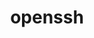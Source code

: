 ---
title: "openssh"
layout: cache
categories: [package, develop]
meta: {"compilers": ["apple-clang@16.0.0", "gcc@10.2.1", "gcc@10.3.0", "gcc@10.5.0", "gcc@11.1.0", "gcc@11.4.0", "gcc@12.3.0", "gcc@12.4.0", "gcc@13.2.0", "gcc@13.3.0", "gcc@7.3.1", "gcc@7.5.0", "gcc@9.4.0", "intel-oneapi-compilers@2024.1.0", "intel-oneapi-compilers@2025.1.0"], "num_specs": 100, "num_specs_by_stack": {"aws-isc": 1, "aws-isc-aarch64": 1, "aws-pcluster-neoverse_v1": 5, "aws-pcluster-x86_64_v4": 10, "data-vis-sdk": 4, "developer-tools": 3, "developer-tools-aarch64-linux-gnu": 4, "developer-tools-darwin": 4, "developer-tools-manylinux2014": 1, "developer-tools-x86_64_v3-linux-gnu": 4, "e4s": 3, "e4s-cray-sles": 2, "e4s-neoverse-v2": 4, "e4s-neoverse_v1": 2, "e4s-oneapi": 5, "e4s-power": 1, "e4s-rocm-external": 4, "hep": 4, "ml-darwin-aarch64-mps": 4, "ml-linux-aarch64-cpu": 4, "ml-linux-aarch64-cuda": 4, "ml-linux-x86_64-cpu": 4, "ml-linux-x86_64-cuda": 4, "ml-linux-x86_64-rocm": 4, "radiuss": 4, "radiuss-aws": 8, "radiuss-aws-aarch64": 21, "root": 100, "tutorial": 8}, "oss": ["amzn2", "centos7", "rhel8", "sequoia", "sle_hpc15", "ubuntu18.04", "ubuntu20.04", "ubuntu22.04", "ubuntu24.04"], "platforms": ["darwin", "linux"], "stacks": ["aws-isc", "aws-isc-aarch64", "aws-pcluster-neoverse_v1", "aws-pcluster-x86_64_v4", "data-vis-sdk", "developer-tools", "developer-tools-aarch64-linux-gnu", "developer-tools-darwin", "developer-tools-manylinux2014", "developer-tools-x86_64_v3-linux-gnu", "e4s", "e4s-cray-sles", "e4s-neoverse-v2", "e4s-neoverse_v1", "e4s-oneapi", "e4s-power", "e4s-rocm-external", "hep", "ml-darwin-aarch64-mps", "ml-linux-aarch64-cpu", "ml-linux-aarch64-cuda", "ml-linux-x86_64-cpu", "ml-linux-x86_64-cuda", "ml-linux-x86_64-rocm", "radiuss", "radiuss-aws", "radiuss-aws-aarch64", "root", "tutorial"], "targets": ["aarch64", "neoverse_v1", "neoverse_v2", "ppc64le", "x86_64_v3", "x86_64_v4"], "versions": ["9.7p1", "9.9p1"]}
spec_details: [{"compiler": "intel-oneapi-compilers@2024.1.0", "hash": "2drypsyq3jwsnpjjojftmbu6fyj6sj74", "os": "amzn2", "platform": "linux", "size": "-", "stacks": ["aws-pcluster-x86_64_v4", "root"], "target": "x86_64_v4", "variants": ["build_system=autotools", "+gssapi"], "versions": ["9.9p1"]}, {"compiler": "gcc@13.2.0", "hash": "2t4cqcoewgufwretfj5ck5dt326p3cfy", "os": "ubuntu24.04", "platform": "linux", "size": "-", "stacks": ["ml-linux-x86_64-cpu", "ml-linux-x86_64-cuda", "ml-linux-x86_64-rocm", "root"], "target": "x86_64_v3", "variants": ["build_system=autotools", "+gssapi"], "versions": ["9.9p1"]}, {"compiler": "gcc@7.3.1", "hash": "2w7dsjry2t5k52knzbtfdnl5pi73qvn5", "os": "amzn2", "platform": "linux", "size": "-", "stacks": ["radiuss-aws-aarch64", "root"], "target": "aarch64", "variants": ["build_system=autotools", "+gssapi"], "versions": ["9.9p1"]}, {"compiler": "gcc@7.3.1", "hash": "3xx54eaqbqxrqlmhtx7xky56uswv5e22", "os": "amzn2", "platform": "linux", "size": "-", "stacks": ["radiuss-aws", "root"], "target": "x86_64_v3", "variants": ["build_system=autotools", "+gssapi"], "versions": ["9.9p1"]}, {"compiler": "gcc@9.4.0", "hash": "4nq7oafuxa7mjtw7bct7jykwv336o36l", "os": "ubuntu20.04", "platform": "linux", "size": "-", "stacks": ["e4s-power", "root"], "target": "ppc64le", "variants": ["build_system=autotools", "+gssapi"], "versions": ["9.9p1"]}, {"compiler": "gcc@12.3.0", "hash": "4ycqy4jcxyatnixqx2tnh462fo326z7h", "os": "ubuntu22.04", "platform": "linux", "size": "-", "stacks": ["root", "tutorial"], "target": "x86_64_v3", "variants": ["build_system=autotools", "+gssapi"], "versions": ["9.9p1"]}, {"compiler": "gcc@7.3.1", "hash": "5wswzitwtq52buw7ql64ygye4l4tgvap", "os": "amzn2", "platform": "linux", "size": "-", "stacks": ["radiuss-aws", "root"], "target": "x86_64_v3", "variants": ["build_system=autotools", "+gssapi"], "versions": ["9.9p1"]}, {"compiler": "gcc@10.5.0", "hash": "5x7etnnt6xezlzuudbzql4lggbfsplv4", "os": "centos7", "platform": "linux", "size": "-", "stacks": ["developer-tools-x86_64_v3-linux-gnu", "root"], "target": "x86_64_v3", "variants": ["build_system=autotools", "+gssapi"], "versions": ["9.9p1"]}, {"compiler": "intel-oneapi-compilers@2024.1.0", "hash": "6rc3rvhofo72h3phc3kjexryhzclm62m", "os": "amzn2", "platform": "linux", "size": "-", "stacks": ["aws-pcluster-x86_64_v4", "root"], "target": "x86_64_v3", "variants": ["build_system=autotools", "+gssapi"], "versions": ["9.9p1"]}, {"compiler": "intel-oneapi-compilers@2025.1.0", "hash": "6u6dcrduobkwfxa64frficxtgvuahrcu", "os": "ubuntu22.04", "platform": "linux", "size": "-", "stacks": ["e4s-oneapi", "root"], "target": "x86_64_v3", "variants": ["build_system=autotools", "+gssapi"], "versions": ["9.9p1"]}, {"compiler": "intel-oneapi-compilers@2024.1.0", "hash": "7agqsnl45k63zck2qbudqttoylknecom", "os": "amzn2", "platform": "linux", "size": "-", "stacks": ["aws-pcluster-x86_64_v4", "root"], "target": "x86_64_v3", "variants": ["build_system=autotools", "+gssapi"], "versions": ["9.9p1"]}, {"compiler": "gcc@11.4.0", "hash": "7ripc5osleqsw4vgcoxhx22pnxrsb44y", "os": "ubuntu22.04", "platform": "linux", "size": "-", "stacks": ["e4s", "e4s-rocm-external", "hep", "root", "tutorial"], "target": "x86_64_v3", "variants": ["build_system=autotools", "+gssapi"], "versions": ["9.9p1"]}, {"compiler": "gcc@7.3.1", "hash": "7utnwtgwcz5fvpx3ynqxb3lu7cksmz67", "os": "amzn2", "platform": "linux", "size": "-", "stacks": ["radiuss-aws-aarch64", "root"], "target": "aarch64", "variants": ["build_system=autotools", "+gssapi"], "versions": ["9.9p1"]}, {"compiler": "gcc@11.4.0", "hash": "abcc3x2yzgxh3xll6syf3yoiqz36rg6q", "os": "ubuntu22.04", "platform": "linux", "size": "-", "stacks": ["e4s-neoverse_v1", "root"], "target": "neoverse_v1", "variants": ["build_system=autotools", "+gssapi"], "versions": ["9.9p1"]}, {"compiler": "gcc@12.3.0", "hash": "ackpbewhkwowi7fokscpmow55bcjfa3a", "os": "ubuntu22.04", "platform": "linux", "size": "-", "stacks": ["root", "tutorial"], "target": "x86_64_v3", "variants": ["build_system=autotools", "+gssapi"], "versions": ["9.9p1"]}, {"compiler": "gcc@7.5.0", "hash": "av7qcacl245tkszmmrdbfh5dewkfrbk5", "os": "ubuntu18.04", "platform": "linux", "size": "-", "stacks": ["developer-tools", "root"], "target": "x86_64_v3", "variants": ["build_system=autotools", "+gssapi"], "versions": ["9.7p1"]}, {"compiler": "intel-oneapi-compilers@2024.1.0", "hash": "aznwynhfpu66ka25pmyapfv4nrj7z2lc", "os": "amzn2", "platform": "linux", "size": "-", "stacks": ["aws-pcluster-x86_64_v4", "root"], "target": "x86_64_v4", "variants": ["build_system=autotools", "+gssapi"], "versions": ["9.9p1"]}, {"compiler": "gcc@7.5.0", "hash": "cafayyjaluiejkekiksh5iz4npekfueu", "os": "ubuntu18.04", "platform": "linux", "size": "-", "stacks": ["radiuss", "root"], "target": "x86_64_v3", "variants": ["build_system=autotools", "+gssapi"], "versions": ["9.9p1"]}, {"compiler": "intel-oneapi-compilers@2024.1.0", "hash": "cto2mpebibmmp7tyshbz47kltkekshw6", "os": "amzn2", "platform": "linux", "size": "-", "stacks": ["aws-pcluster-x86_64_v4", "root"], "target": "x86_64_v4", "variants": ["build_system=autotools", "+gssapi"], "versions": ["9.9p1"]}, {"compiler": "gcc@11.4.0", "hash": "de2vbvz25zqixa57ppu6glex4eq6i45m", "os": "ubuntu22.04", "platform": "linux", "size": "-", "stacks": ["e4s", "e4s-rocm-external", "hep", "root", "tutorial"], "target": "x86_64_v3", "variants": ["build_system=autotools", "+gssapi"], "versions": ["9.9p1"]}, {"compiler": "intel-oneapi-compilers@2024.1.0", "hash": "dxeo2eymf7olpm3yl4i5ao4dgml6lmcj", "os": "amzn2", "platform": "linux", "size": "-", "stacks": ["aws-pcluster-x86_64_v4", "root"], "target": "x86_64_v4", "variants": ["build_system=autotools", "+gssapi"], "versions": ["9.9p1"]}, {"compiler": "gcc@13.3.0", "hash": "e2gffj6ieimxofphwsdioklnqewsum2n", "os": "rhel8", "platform": "linux", "size": "-", "stacks": ["developer-tools-aarch64-linux-gnu", "root"], "target": "aarch64", "variants": ["build_system=autotools", "+gssapi"], "versions": ["9.9p1"]}, {"compiler": "gcc@7.3.1", "hash": "ete4drfsuq5nligsmfddfz6mgsafd33u", "os": "amzn2", "platform": "linux", "size": "-", "stacks": ["radiuss-aws", "root"], "target": "x86_64_v3", "variants": ["build_system=autotools", "+gssapi"], "versions": ["9.9p1"]}, {"compiler": "gcc@11.1.0", "hash": "fhgg5dwt46hhozhynxrxz3hlgjarywez", "os": "ubuntu20.04", "platform": "linux", "size": "-", "stacks": ["data-vis-sdk", "root"], "target": "x86_64_v3", "variants": ["build_system=autotools", "+gssapi"], "versions": ["9.9p1"]}, {"compiler": "intel-oneapi-compilers@2025.1.0", "hash": "fulxtslbonrz3xzoin3y77td6gim4a4m", "os": "ubuntu22.04", "platform": "linux", "size": "-", "stacks": ["e4s-oneapi", "root"], "target": "x86_64_v3", "variants": ["build_system=autotools", "+gssapi"], "versions": ["9.9p1"]}, {"compiler": "gcc@10.2.1", "hash": "gimjemlxurwwmipcpwrjmcm45kyd5tfn", "os": "centos7", "platform": "linux", "size": "-", "stacks": ["developer-tools-manylinux2014", "root"], "target": "x86_64_v3", "variants": ["build_system=autotools", "+gssapi"], "versions": ["9.9p1"]}, {"compiler": "gcc@7.3.1", "hash": "gmyhg6gbl4nuhlsy7eh6snjmnnzk4lab", "os": "amzn2", "platform": "linux", "size": "-", "stacks": ["radiuss-aws-aarch64", "root"], "target": "aarch64", "variants": ["build_system=autotools", "+gssapi"], "versions": ["9.9p1"]}, {"compiler": "gcc@7.5.0", "hash": "gzmqxbtgrcg7laxsihksn7h3plde5lox", "os": "ubuntu18.04", "platform": "linux", "size": "-", "stacks": ["developer-tools", "root"], "target": "x86_64_v3", "variants": ["build_system=autotools", "+gssapi"], "versions": ["9.7p1"]}, {"compiler": "intel-oneapi-compilers@2025.1.0", "hash": "h3p76yex75saoroyh6r6fbbspklo4ms4", "os": "ubuntu22.04", "platform": "linux", "size": "-", "stacks": ["e4s-oneapi", "root"], "target": "x86_64_v3", "variants": ["build_system=autotools", "+gssapi"], "versions": ["9.9p1"]}, {"compiler": "gcc@12.4.0", "hash": "hjadvcd5672racvmdui2p7y3lsy2ifvh", "os": "amzn2", "platform": "linux", "size": "-", "stacks": ["aws-pcluster-neoverse_v1", "root"], "target": "neoverse_v1", "variants": ["build_system=autotools", "+gssapi"], "versions": ["9.9p1"]}, {"compiler": "gcc@7.5.0", "hash": "hmhox3z2iwqfmmotzvpdio6gwrwruf3b", "os": "ubuntu18.04", "platform": "linux", "size": "-", "stacks": ["radiuss", "root"], "target": "x86_64_v3", "variants": ["build_system=autotools", "+gssapi"], "versions": ["9.9p1"]}, {"compiler": "gcc@10.3.0", "hash": "iepogw2n5qltqmrrnrz763klllc346rk", "os": "sle_hpc15", "platform": "linux", "size": "-", "stacks": ["e4s-cray-sles", "root"], "target": "x86_64_v4", "variants": ["build_system=autotools", "+gssapi"], "versions": ["9.9p1"]}, {"compiler": "gcc@10.3.0", "hash": "iiga3wpn4anrk7lumlbd2jhhqopkcjgm", "os": "sle_hpc15", "platform": "linux", "size": "-", "stacks": ["e4s-cray-sles", "root"], "target": "x86_64_v4", "variants": ["build_system=autotools", "+gssapi"], "versions": ["9.9p1"]}, {"compiler": "gcc@13.2.0", "hash": "ivwhp76x3qr76xphhg6grgj6l5co7r72", "os": "ubuntu24.04", "platform": "linux", "size": "-", "stacks": ["ml-linux-aarch64-cpu", "ml-linux-aarch64-cuda", "root"], "target": "aarch64", "variants": ["build_system=autotools", "+gssapi"], "versions": ["9.9p1"]}, {"compiler": "gcc@11.1.0", "hash": "j7v562e3cnyds6qsquw44y3xr2kztof5", "os": "ubuntu20.04", "platform": "linux", "size": "-", "stacks": ["data-vis-sdk", "root"], "target": "x86_64_v3", "variants": ["build_system=autotools", "+gssapi"], "versions": ["9.9p1"]}, {"compiler": "gcc@7.3.1", "hash": "jjs3pbrpabmnf4cnmnfpw3h4dsio2noq", "os": "amzn2", "platform": "linux", "size": "-", "stacks": ["radiuss-aws-aarch64", "root"], "target": "aarch64", "variants": ["build_system=autotools", "+gssapi"], "versions": ["9.9p1"]}, {"compiler": "gcc@7.3.1", "hash": "jwnt7r5hb6b45w4hmolpqxefv7geirsh", "os": "amzn2", "platform": "linux", "size": "-", "stacks": ["radiuss-aws", "root"], "target": "x86_64_v3", "variants": ["build_system=autotools", "+gssapi"], "versions": ["9.9p1"]}, {"compiler": "gcc@7.3.1", "hash": "kd3p6wsgtdxmjs36mvo4udlbt3r44avm", "os": "amzn2", "platform": "linux", "size": "-", "stacks": ["radiuss-aws-aarch64", "root"], "target": "aarch64", "variants": ["build_system=autotools", "+gssapi"], "versions": ["9.9p1"]}, {"compiler": "gcc@12.3.0", "hash": "kdcnotztbviewusm6srucm746hf6situ", "os": "ubuntu22.04", "platform": "linux", "size": "-", "stacks": ["root", "tutorial"], "target": "x86_64_v3", "variants": ["build_system=autotools", "+gssapi"], "versions": ["9.9p1"]}, {"compiler": "gcc@7.3.1", "hash": "khotiayej5za6p2l52ocrwbu2kap7rld", "os": "amzn2", "platform": "linux", "size": "-", "stacks": ["radiuss-aws", "root"], "target": "x86_64_v3", "variants": ["build_system=autotools", "+gssapi"], "versions": ["9.9p1"]}, {"compiler": "gcc@7.3.1", "hash": "kmhq3d6fvsh6jvggd4zrtk4th2pgroc5", "os": "amzn2", "platform": "linux", "size": "-", "stacks": ["radiuss-aws-aarch64", "root"], "target": "aarch64", "variants": ["build_system=autotools", "+gssapi"], "versions": ["9.9p1"]}, {"compiler": "gcc@7.3.1", "hash": "ktb7mh2q7i2gzrcxjomjtxlat5zld52k", "os": "amzn2", "platform": "linux", "size": "-", "stacks": ["radiuss-aws-aarch64", "root"], "target": "aarch64", "variants": ["build_system=autotools", "+gssapi"], "versions": ["9.9p1"]}, {"compiler": "gcc@7.3.1", "hash": "lf2af6yj4g4rhigukprm5d2ipa3twk2l", "os": "amzn2", "platform": "linux", "size": "-", "stacks": ["radiuss-aws-aarch64", "root"], "target": "aarch64", "variants": ["build_system=autotools", "+gssapi"], "versions": ["9.9p1"]}, {"compiler": "gcc@13.2.0", "hash": "lwgvt5we52har2pipldemnevua7rf7uv", "os": "ubuntu24.04", "platform": "linux", "size": "-", "stacks": ["ml-linux-x86_64-cpu", "ml-linux-x86_64-cuda", "ml-linux-x86_64-rocm", "root"], "target": "x86_64_v3", "variants": ["build_system=autotools", "+gssapi"], "versions": ["9.9p1"]}, {"compiler": "gcc@7.3.1", "hash": "m2j2ue2j5eogs2zq5rewkd7x5arkbvp2", "os": "amzn2", "platform": "linux", "size": "-", "stacks": ["radiuss-aws", "root"], "target": "x86_64_v3", "variants": ["build_system=autotools", "+gssapi"], "versions": ["9.9p1"]}, {"compiler": "gcc@11.4.0", "hash": "m35ou2veutvh37aimgslx6ahgufe7hl2", "os": "ubuntu22.04", "platform": "linux", "size": "-", "stacks": ["e4s-rocm-external", "hep", "root", "tutorial"], "target": "x86_64_v3", "variants": ["build_system=autotools", "+gssapi"], "versions": ["9.9p1"]}, {"compiler": "gcc@7.3.1", "hash": "mlxnrboglbyykt4hvgvkrcklsqodokvk", "os": "amzn2", "platform": "linux", "size": "-", "stacks": ["radiuss-aws-aarch64", "root"], "target": "aarch64", "variants": ["build_system=autotools", "+gssapi"], "versions": ["9.9p1"]}, {"compiler": "intel-oneapi-compilers@2025.1.0", "hash": "mnhugmkv3t3riet46lvgywv6rc4z32aw", "os": "ubuntu22.04", "platform": "linux", "size": "-", "stacks": ["e4s-oneapi", "root"], "target": "x86_64_v3", "variants": ["build_system=autotools", "+gssapi"], "versions": ["9.9p1"]}, {"compiler": "gcc@7.3.1", "hash": "mr3ked5ocqm5hcw2md7c6a2vrlsdqfxf", "os": "amzn2", "platform": "linux", "size": "-", "stacks": ["radiuss-aws-aarch64", "root"], "target": "aarch64", "variants": ["build_system=autotools", "+gssapi"], "versions": ["9.9p1"]}, {"compiler": "gcc@7.3.1", "hash": "n673cil3nxuao5sbc3qr7eruzaxyfpk6", "os": "amzn2", "platform": "linux", "size": "-", "stacks": ["radiuss-aws-aarch64", "root"], "target": "aarch64", "variants": ["build_system=autotools", "+gssapi"], "versions": ["9.9p1"]}, {"compiler": "gcc@13.3.0", "hash": "nrnpzyooygmefdud6v6i5mvhglv4ziyv", "os": "rhel8", "platform": "linux", "size": "-", "stacks": ["developer-tools-aarch64-linux-gnu", "root"], "target": "aarch64", "variants": ["build_system=autotools", "+gssapi"], "versions": ["9.9p1"]}, {"compiler": "gcc@7.5.0", "hash": "oiqokjd2ae2oujgf6met3x5snc6afkq2", "os": "ubuntu18.04", "platform": "linux", "size": "-", "stacks": ["developer-tools", "root"], "target": "x86_64_v3", "variants": ["build_system=autotools", "+gssapi"], "versions": ["9.7p1"]}, {"compiler": "gcc@7.3.1", "hash": "ojj3te7mabb23kbh4pfkyb3tqm5gfbem", "os": "amzn2", "platform": "linux", "size": "-", "stacks": ["radiuss-aws", "root"], "target": "x86_64_v3", "variants": ["build_system=autotools", "+gssapi"], "versions": ["9.9p1"]}, {"compiler": "gcc@13.2.0", "hash": "or4uun6m3irdupke7fyrkcutfj3pyx33", "os": "ubuntu24.04", "platform": "linux", "size": "-", "stacks": ["ml-linux-aarch64-cpu", "ml-linux-aarch64-cuda", "root"], "target": "aarch64", "variants": ["build_system=autotools", "+gssapi"], "versions": ["9.9p1"]}, {"compiler": "gcc@13.3.0", "hash": "owz3aaw6t3enpgvo3yg5x4kzxlkcedkn", "os": "rhel8", "platform": "linux", "size": "-", "stacks": ["developer-tools-aarch64-linux-gnu", "root"], "target": "aarch64", "variants": ["build_system=autotools", "+gssapi"], "versions": ["9.9p1"]}, {"compiler": "gcc@10.5.0", "hash": "p7m2rotdqokc3izbjgzl4bhetpl6323m", "os": "centos7", "platform": "linux", "size": "-", "stacks": ["developer-tools-x86_64_v3-linux-gnu", "root"], "target": "x86_64_v3", "variants": ["build_system=autotools", "+gssapi"], "versions": ["9.9p1"]}, {"compiler": "gcc@7.3.1", "hash": "pn3jekngipj57aaew62eg23zxcvvsdxi", "os": "amzn2", "platform": "linux", "size": "-", "stacks": ["radiuss-aws-aarch64", "root"], "target": "aarch64", "variants": ["build_system=autotools", "+gssapi"], "versions": ["9.9p1"]}, {"compiler": "apple-clang@16.0.0", "hash": "pp365igdrfc6halrv3j6hjenvynvwann", "os": "sequoia", "platform": "darwin", "size": "-", "stacks": ["developer-tools-darwin", "ml-darwin-aarch64-mps", "root"], "target": "aarch64", "variants": ["build_system=autotools", "+gssapi", "patches:=3f06fc0,d886b98"], "versions": ["9.9p1"]}, {"compiler": "gcc@7.3.1", "hash": "pxzn5noxthgjrumeh46zvzqqfhzxlak5", "os": "amzn2", "platform": "linux", "size": "-", "stacks": ["radiuss-aws", "root"], "target": "x86_64_v3", "variants": ["build_system=autotools", "+gssapi"], "versions": ["9.9p1"]}, {"compiler": "gcc@12.3.0", "hash": "q5nlc4ru3wiycrxbje5wge6ne6zrsquf", "os": "ubuntu22.04", "platform": "linux", "size": "-", "stacks": ["root", "tutorial"], "target": "x86_64_v3", "variants": ["build_system=autotools", "+gssapi"], "versions": ["9.9p1"]}, {"compiler": "gcc@7.3.1", "hash": "q7sm2xje6qam54dnfx3tle5hd4li22u2", "os": "amzn2", "platform": "linux", "size": "-", "stacks": ["radiuss-aws-aarch64", "root"], "target": "aarch64", "variants": ["build_system=autotools", "+gssapi"], "versions": ["9.9p1"]}, {"compiler": "gcc@7.3.1", "hash": "qksvl43lqd4jxfeqmk3yvhgihtf5xien", "os": "amzn2", "platform": "linux", "size": "-", "stacks": ["aws-isc", "root"], "target": "x86_64_v3", "variants": ["build_system=autotools", "+gssapi"], "versions": ["9.9p1"]}, {"compiler": "gcc@10.5.0", "hash": "qmdfdq7xzasshvzoicmo7n5ftmkonhcb", "os": "centos7", "platform": "linux", "size": "-", "stacks": ["developer-tools-x86_64_v3-linux-gnu", "root"], "target": "x86_64_v3", "variants": ["build_system=autotools", "+gssapi"], "versions": ["9.9p1"]}, {"compiler": "gcc@11.4.0", "hash": "qpumu6jgkfgqosslufqctdxiqcrhskma", "os": "ubuntu22.04", "platform": "linux", "size": "-", "stacks": ["e4s", "e4s-rocm-external", "hep", "root", "tutorial"], "target": "x86_64_v3", "variants": ["build_system=autotools", "+gssapi"], "versions": ["9.9p1"]}, {"compiler": "gcc@12.4.0", "hash": "qzjyzzjthjxufxif6ta4i3es7d32j2rw", "os": "amzn2", "platform": "linux", "size": "-", "stacks": ["aws-pcluster-neoverse_v1", "root"], "target": "neoverse_v1", "variants": ["build_system=autotools", "+gssapi"], "versions": ["9.9p1"]}, {"compiler": "gcc@13.2.0", "hash": "rfupokz35sarjmvodxfq6twrjpkaee22", "os": "ubuntu24.04", "platform": "linux", "size": "-", "stacks": ["ml-linux-aarch64-cpu", "ml-linux-aarch64-cuda", "root"], "target": "aarch64", "variants": ["build_system=autotools", "+gssapi"], "versions": ["9.9p1"]}, {"compiler": "intel-oneapi-compilers@2024.1.0", "hash": "rk57u4gbnqnffhkcsygj5h4l2zmm6hgw", "os": "amzn2", "platform": "linux", "size": "-", "stacks": ["aws-pcluster-x86_64_v4", "root"], "target": "x86_64_v4", "variants": ["build_system=autotools", "+gssapi"], "versions": ["9.9p1"]}, {"compiler": "gcc@11.4.0", "hash": "sgomac2vuslmm5pgxmnqd7l5rizzbug5", "os": "ubuntu22.04", "platform": "linux", "size": "-", "stacks": ["e4s-neoverse-v2", "root"], "target": "neoverse_v2", "variants": ["build_system=autotools", "+gssapi"], "versions": ["9.9p1"]}, {"compiler": "gcc@11.4.0", "hash": "slpjvq25ue2mbrdmvrsv2b4ugij7vqes", "os": "ubuntu22.04", "platform": "linux", "size": "-", "stacks": ["e4s-neoverse_v1", "root"], "target": "neoverse_v1", "variants": ["build_system=autotools", "+gssapi"], "versions": ["9.9p1"]}, {"compiler": "gcc@12.4.0", "hash": "svswhhsq4ij2xe3do4nvfuavui6xb2xu", "os": "amzn2", "platform": "linux", "size": "-", "stacks": ["aws-pcluster-neoverse_v1", "root"], "target": "neoverse_v1", "variants": ["build_system=autotools", "+gssapi"], "versions": ["9.9p1"]}, {"compiler": "gcc@11.1.0", "hash": "tbhoxs7j4mtdtzssyngh2opkn7frtx7r", "os": "ubuntu20.04", "platform": "linux", "size": "-", "stacks": ["data-vis-sdk", "root"], "target": "x86_64_v3", "variants": ["build_system=autotools", "+gssapi"], "versions": ["9.9p1"]}, {"compiler": "gcc@7.3.1", "hash": "tbrip6sf6u2rzszyuhf7g7e3dmcpoei6", "os": "amzn2", "platform": "linux", "size": "-", "stacks": ["radiuss-aws-aarch64", "root"], "target": "aarch64", "variants": ["build_system=autotools", "+gssapi"], "versions": ["9.9p1"]}, {"compiler": "gcc@7.3.1", "hash": "tbzfcb7xi7zvkudeipizlsms3eim334s", "os": "amzn2", "platform": "linux", "size": "-", "stacks": ["radiuss-aws-aarch64", "root"], "target": "aarch64", "variants": ["build_system=autotools", "+gssapi"], "versions": ["9.9p1"]}, {"compiler": "gcc@7.5.0", "hash": "tfpkh5z7xfguagarwfcczaoewjwxjthx", "os": "ubuntu18.04", "platform": "linux", "size": "-", "stacks": ["radiuss", "root"], "target": "x86_64_v3", "variants": ["build_system=autotools", "+gssapi"], "versions": ["9.9p1"]}, {"compiler": "apple-clang@16.0.0", "hash": "tjm4lbrdzloscs536cao25xodrt7dphr", "os": "sequoia", "platform": "darwin", "size": "-", "stacks": ["developer-tools-darwin", "ml-darwin-aarch64-mps", "root"], "target": "aarch64", "variants": ["build_system=autotools", "+gssapi", "patches:=3f06fc0,d886b98"], "versions": ["9.9p1"]}, {"compiler": "gcc@13.2.0", "hash": "tkctqz2fkggorvkpphgshvh3u7iloqca", "os": "ubuntu24.04", "platform": "linux", "size": "-", "stacks": ["ml-linux-aarch64-cpu", "ml-linux-aarch64-cuda", "root"], "target": "aarch64", "variants": ["build_system=autotools", "+gssapi"], "versions": ["9.9p1"]}, {"compiler": "gcc@7.3.1", "hash": "tmni3blt6bm7r5yhaflle27dxg3jjcxj", "os": "amzn2", "platform": "linux", "size": "-", "stacks": ["radiuss-aws-aarch64", "root"], "target": "aarch64", "variants": ["build_system=autotools", "+gssapi"], "versions": ["9.9p1"]}, {"compiler": "gcc@12.4.0", "hash": "ty2i7vrx6xeprpqrraxqrbchbwrjjq6x", "os": "amzn2", "platform": "linux", "size": "-", "stacks": ["aws-pcluster-neoverse_v1", "root"], "target": "neoverse_v1", "variants": ["build_system=autotools", "+gssapi"], "versions": ["9.9p1"]}, {"compiler": "intel-oneapi-compilers@2024.1.0", "hash": "tzsoevlllm77vqswx7m3rfi76rorp254", "os": "amzn2", "platform": "linux", "size": "-", "stacks": ["aws-pcluster-x86_64_v4", "root"], "target": "x86_64_v3", "variants": ["build_system=autotools", "+gssapi"], "versions": ["9.9p1"]}, {"compiler": "gcc@7.3.1", "hash": "uyzoxbntvuiy4sijhjc2mlzeehce4afy", "os": "amzn2", "platform": "linux", "size": "-", "stacks": ["radiuss-aws-aarch64", "root"], "target": "aarch64", "variants": ["build_system=autotools", "+gssapi"], "versions": ["9.9p1"]}, {"compiler": "gcc@10.5.0", "hash": "v2akgln346fgcybukzxovdjkcezlmzsn", "os": "centos7", "platform": "linux", "size": "-", "stacks": ["developer-tools-x86_64_v3-linux-gnu", "root"], "target": "x86_64_v3", "variants": ["build_system=autotools", "+gssapi"], "versions": ["9.9p1"]}, {"compiler": "gcc@11.4.0", "hash": "v6wpmfcsr2ujxc45pkfk27vupmzxnvhy", "os": "ubuntu22.04", "platform": "linux", "size": "-", "stacks": ["e4s-neoverse-v2", "root"], "target": "neoverse_v2", "variants": ["build_system=autotools", "+gssapi"], "versions": ["9.9p1"]}, {"compiler": "gcc@11.1.0", "hash": "vd7j7k3mykdogk2qfjkmunjbi5drfou6", "os": "ubuntu20.04", "platform": "linux", "size": "-", "stacks": ["data-vis-sdk", "root"], "target": "x86_64_v3", "variants": ["build_system=autotools", "+gssapi"], "versions": ["9.9p1"]}, {"compiler": "intel-oneapi-compilers@2025.1.0", "hash": "vsvi2567dsduxfiy7xdgzlmpjl7j6ke7", "os": "ubuntu22.04", "platform": "linux", "size": "-", "stacks": ["e4s-oneapi", "root"], "target": "x86_64_v3", "variants": ["build_system=autotools", "+gssapi"], "versions": ["9.9p1"]}, {"compiler": "gcc@11.4.0", "hash": "wdd2d42u3wygm7rddle6eu5uh5ocnp2n", "os": "ubuntu22.04", "platform": "linux", "size": "-", "stacks": ["e4s-neoverse-v2", "root"], "target": "neoverse_v2", "variants": ["build_system=autotools", "+gssapi"], "versions": ["9.9p1"]}, {"compiler": "gcc@13.2.0", "hash": "wodqm5k4jrxyumeen7ba4kzvr52luatb", "os": "ubuntu24.04", "platform": "linux", "size": "-", "stacks": ["ml-linux-x86_64-cpu", "ml-linux-x86_64-cuda", "ml-linux-x86_64-rocm", "root"], "target": "x86_64_v3", "variants": ["build_system=autotools", "+gssapi"], "versions": ["9.9p1"]}, {"compiler": "apple-clang@16.0.0", "hash": "wuhmbb6sfiieoo7ii5xn52s5rstjv5y7", "os": "sequoia", "platform": "darwin", "size": "-", "stacks": ["developer-tools-darwin", "ml-darwin-aarch64-mps", "root"], "target": "aarch64", "variants": ["build_system=autotools", "+gssapi", "patches:=3f06fc0,d886b98"], "versions": ["9.9p1"]}, {"compiler": "intel-oneapi-compilers@2024.1.0", "hash": "xelqp2zm555vzs2tqyzkejztphzj4k3d", "os": "amzn2", "platform": "linux", "size": "-", "stacks": ["aws-pcluster-x86_64_v4", "root"], "target": "x86_64_v3", "variants": ["build_system=autotools", "+gssapi"], "versions": ["9.9p1"]}, {"compiler": "gcc@13.2.0", "hash": "xfkpusc4rouj7mxbrk33srbdg24bpjgw", "os": "ubuntu24.04", "platform": "linux", "size": "-", "stacks": ["ml-linux-x86_64-cpu", "ml-linux-x86_64-cuda", "ml-linux-x86_64-rocm", "root"], "target": "x86_64_v3", "variants": ["build_system=autotools", "+gssapi"], "versions": ["9.9p1"]}, {"compiler": "intel-oneapi-compilers@2024.1.0", "hash": "xghymnieso6bctyvwy4twdudh5ykrjqb", "os": "amzn2", "platform": "linux", "size": "-", "stacks": ["aws-pcluster-x86_64_v4", "root"], "target": "x86_64_v3", "variants": ["build_system=autotools", "+gssapi"], "versions": ["9.9p1"]}, {"compiler": "gcc@12.4.0", "hash": "xihbkx5djiby344toeegzm2c5x3bnjoe", "os": "amzn2", "platform": "linux", "size": "-", "stacks": ["aws-pcluster-neoverse_v1", "root"], "target": "neoverse_v1", "variants": ["build_system=autotools", "+gssapi"], "versions": ["9.9p1"]}, {"compiler": "gcc@7.3.1", "hash": "xozf5zdbyvxnbxtg3vzcx7i4pqahvcyy", "os": "amzn2", "platform": "linux", "size": "-", "stacks": ["radiuss-aws-aarch64", "root"], "target": "aarch64", "variants": ["build_system=autotools", "+gssapi"], "versions": ["9.9p1"]}, {"compiler": "gcc@11.4.0", "hash": "xz22mgmz2yfalsfamrgars3iuvnoojyq", "os": "ubuntu22.04", "platform": "linux", "size": "-", "stacks": ["e4s-neoverse-v2", "root"], "target": "neoverse_v2", "variants": ["build_system=autotools", "+gssapi"], "versions": ["9.9p1"]}, {"compiler": "gcc@7.3.1", "hash": "yob7gswc4znbrcjfhxrmimg7as4msxj7", "os": "amzn2", "platform": "linux", "size": "-", "stacks": ["radiuss-aws-aarch64", "root"], "target": "aarch64", "variants": ["build_system=autotools", "+gssapi"], "versions": ["9.9p1"]}, {"compiler": "gcc@7.3.1", "hash": "yqnkqef3rbbkkibi5ycwobyhr24lf3mx", "os": "amzn2", "platform": "linux", "size": "-", "stacks": ["radiuss-aws-aarch64", "root"], "target": "aarch64", "variants": ["build_system=autotools", "+gssapi"], "versions": ["9.9p1"]}, {"compiler": "apple-clang@16.0.0", "hash": "ys5zxnl62qjiecllantp376tttxkakgv", "os": "sequoia", "platform": "darwin", "size": "-", "stacks": ["developer-tools-darwin", "ml-darwin-aarch64-mps", "root"], "target": "aarch64", "variants": ["build_system=autotools", "+gssapi", "patches:=3f06fc0,d886b98"], "versions": ["9.9p1"]}, {"compiler": "gcc@13.3.0", "hash": "zfetnggvwqvt247qcfx3edgg4vsc2ein", "os": "rhel8", "platform": "linux", "size": "-", "stacks": ["developer-tools-aarch64-linux-gnu", "root"], "target": "aarch64", "variants": ["build_system=autotools", "+gssapi"], "versions": ["9.9p1"]}, {"compiler": "gcc@7.3.1", "hash": "zsidqcgx3pjg3gha3hvdccjuwxwr4gls", "os": "amzn2", "platform": "linux", "size": "-", "stacks": ["aws-isc-aarch64", "root"], "target": "aarch64", "variants": ["build_system=autotools", "+gssapi"], "versions": ["9.9p1"]}, {"compiler": "gcc@7.3.1", "hash": "zsqskw4irwrq6utgayrr4icxlq3zylco", "os": "amzn2", "platform": "linux", "size": "-", "stacks": ["radiuss-aws-aarch64", "root"], "target": "aarch64", "variants": ["build_system=autotools", "+gssapi"], "versions": ["9.9p1"]}, {"compiler": "gcc@7.5.0", "hash": "zvahcil6clc2lg6ebvjqpvyi324g7ap5", "os": "ubuntu18.04", "platform": "linux", "size": "-", "stacks": ["radiuss", "root"], "target": "x86_64_v3", "variants": ["build_system=autotools", "+gssapi"], "versions": ["9.9p1"]}]
---